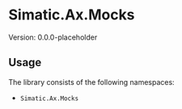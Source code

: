 # Simatic.Ax.Mocks

Version: 0.0.0-placeholder


## Usage

The library consists of the following namespaces:

- `Simatic.Ax.Mocks`
